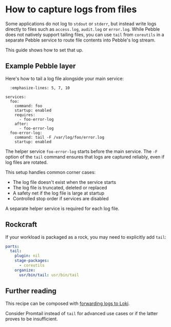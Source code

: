 # How to capture logs from files

Some applications do not log to `stdout` or `stderr`, but instead write logs directly to
files such as `access.log`, `audit.log` or `error.log`. While Pebble does not natively
support tailing files, you can use `tail` from `coreutils` in a separate Pebble service
to route file contents into Pebble's log stream.

This guide shows how to set that up.

## Example Pebble layer

Here's how to tail a log file alongside your main service:

```{code-block} yaml
  :emphasize-lines: 5, 7, 10

services:
  foo:
    command: foo
    startup: enabled
    requires:
      - foo-error-log
    after:
      - foo-error-log
  foo-error-log:
    command: tail -F /var/log/foo/error.log
    startup: enabled
```

The helper service `foo-error-log` starts before the main service.
The `-F` option of the `tail` command ensures that logs are captured reliably,
even if log files are rotated.

This setup handles common corner cases:
- The log file doesn't exist when the service starts
- The log file is truncated, deleted or replaced
- A safety net if the log file is large at startup
- Controlled stop order if services are disabled

A separate helper service is required for each log file.

## Rockcraft

If your workload is packaged as a rock, you may need to explicitly add `tail`:

```yaml
parts:
  tail:
    plugin: nil
    stage-packages:
      - coreutils
    organize:
      usr/bin/tail: usr/bin/tail
```

## Further reading

This recipe can be composed with [forwarding logs to Loki](./forward-logs-to-loki.md).

Consider Promtail instead of `tail` for advanced use cases or if the latter proves to be
insufficient.
